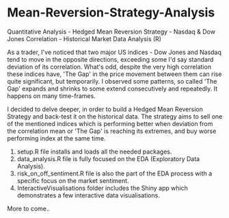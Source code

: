 # Mean-Reversion-Strategy-Analysis
Quantitative Analysis - Hedged Mean Reversion Strategy - Nasdaq &amp; Dow Jones Correlation - Historical Market Data Analysis (R)

As a trader, I've noticed that two major US indices - Dow Jones and Nasdaq tend to move in the opposite directions, exceeding some I'd say standard deviation of its correlation.
What's odd, despite the very high correlation these indices have, 'The Gap' in the price movement between them can rise quite significant, but temporarily.
I observed some patterns, so called 'The Gap' expands and shrinks to some extend consecutively and repeatedly. It happens on many time-frames.

I decided to delve deeper, in order to build a Hedged Mean Reversion Strategy and back-test it on the historical data. The strategy aims to sell one of the mentioned indices which is performing better when deviation from the correlation mean or 'The Gap' is reaching its extremes, and buy worse performing index at the same time.


1. setup.R file installs and loads all the needed packages.
2. data_analysis.R file is fully focused on the EDA (Exploratory Data Analysis).
3. risk_on_off_sentiment.R file is also the part of the EDA process with a specific focus on the market sentiment.
4. InteractiveVisualisations folder includes the Shiny app which demonstrates a few interactive data visualisations.

More to come..